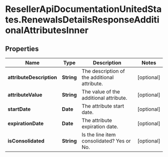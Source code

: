 # ResellerApiDocumentationUnitedStates.RenewalsDetailsResponseAdditionalAttributesInner

## Properties

Name | Type | Description | Notes
------------ | ------------- | ------------- | -------------
**attributeDescription** | **String** | The description of the additional attribute. | [optional] 
**attributeValue** | **String** | The value of the additional attribute. | [optional] 
**startDate** | **Date** | The attribute start date. | [optional] 
**expirationDate** | **Date** | The attribute expiration date. | [optional] 
**isConsolidated** | **String** | Is the line item consolidated? Yes or No. | [optional] 


